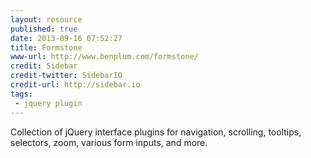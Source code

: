 ```yaml
---
layout: resource
published: true
date: 2013-09-16 07:52:27
title: Formstone
www-url: http://www.benplum.com/formstone/
credit: Sidebar
credit-twitter: SidebarIO
credit-url: http://sidebar.io
tags: 
 - jquery plugin
---
```


Collection of jQuery interface plugins for navigation, scrolling, tooltips, selectors, zoom, various form inputs, and more.
